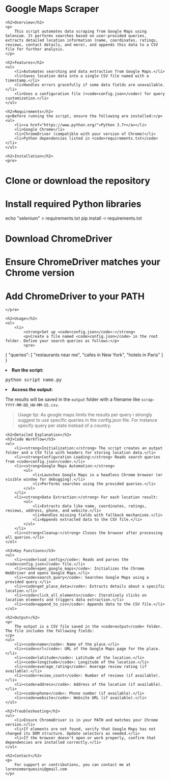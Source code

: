 <!DOCTYPE html>
<html lang="en">
<head>
    <meta charset="UTF-8">
    <meta name="viewport" content="width=device-width, initial-scale=1.0">
    <title>README - Google Maps Scraper</title>
</head>
<body>
    <h1>Google Maps Scraper</h1>

    <h2>Overview</h2>
    <p>
        This script automates data scraping from Google Maps using Selenium. It performs searches based on user-provided queries, extracts detailed location information (name, coordinates, ratings, reviews, contact details, and more), and appends this data to a CSV file for further analysis.
    </p>

    <h2>Features</h2>
    <ul>
        <li>Automates searching and data extraction from Google Maps.</li>
        <li>Saves location data into a single CSV file named with a timestamp.</li>
        <li>Handles errors gracefully if some data fields are unavailable.</li>
        <li>Uses a configuration file (<code>config.json</code>) for query customization.</li>
    </ul>

    <h2>Requirements</h2>
    <p>Before running the script, ensure the following are installed:</p>
    <ul>
        <li><a href="https://www.python.org/">Python 3.7+</a></li>
        <li>Google Chrome</li>
        <li>ChromeDriver (compatible with your version of Chrome)</li>
        <li>Python dependencies listed in <code>requirements.txt</code></li>
    </ul>

    <h2>Installation</h2>
    <pre>
# Clone or download the repository

# Install required Python libraries
echo "selenium" > requirements.txt
pip install -r requirements.txt

# Download ChromeDriver
# Ensure ChromeDriver matches your Chrome version
# Add ChromeDriver to your PATH
    </pre>

    <h2>Usage</h2>
    <ol>
        <li>
            <strong>Set up <code>config.json</code>:</strong>
            <p>Create a file named <code>config.json</code> in the root folder. Define your search queries as follows:</p>
            <pre>
{
    "queries": [
        "restaurants near me",
        "cafes in New York",
        "hotels in Paris"
    ]
}
            </pre>
        </li>
        <li>
            <strong>Run the script:</strong>
            <pre>python script_name.py</pre>
        </li>
        <li>
            <strong>Access the output:</strong>
            <p>The results will be saved in the <code>output</code> folder with a filename like <code>scrap-YYYY-MM-DD_HH-MM-SS.csv</code>.</p>
        </li>
    </ol>

   > Usage tip: As google maps limits the results per query i strongly suggest to use specific queries in the config.json file. For instance specify query per state instead of a country.

    <h2>Detailed Explanation</h2>
    <h3>Code Workflow</h3>
    <ol>
        <li><strong>Initialization:</strong> The script creates an output folder and a CSV file with headers for storing location data.</li>
        <li><strong>Configuration Loading:</strong> Reads search queries from <code>config.json</code>.</li>
        <li><strong>Google Maps Automation:</strong>
            <ul>
                <li>Launches Google Maps in a headless Chrome browser (or visible window for debugging).</li>
                <li>Performs searches using the provided queries.</li>
            </ul>
        </li>
        <li><strong>Data Extraction:</strong> For each location result:
            <ul>
                <li>Extracts data like name, coordinates, ratings, reviews, address, phone, and website.</li>
                <li>Handles missing fields with fallback mechanisms.</li>
                <li>Appends extracted data to the CSV file.</li>
            </ul>
        </li>
        <li><strong>Cleanup:</strong> Closes the browser after processing all queries.</li>
    </ol>

    <h3>Key Functions</h3>
    <ul>
        <li><code>load_config</code>: Reads and parses the <code>config.json</code> file.</li>
        <li><code>open_google_maps</code>: Initializes the Chrome WebDriver and opens Google Maps.</li>
        <li><code>search_query</code>: Searches Google Maps using a provided query.</li>
        <li><code>get_place_data</code>: Extracts details about a specific location.</li>
        <li><code>click_all_elements</code>: Iteratively clicks on location elements and triggers data extraction.</li>
        <li><code>append_to_csv</code>: Appends data to the CSV file.</li>
    </ul>

    <h2>Output</h2>
    <p>
        The output is a CSV file saved in the <code>output</code> folder. The file includes the following fields:
    </p>
    <ul>
        <li><code>name</code>: Name of the place.</li>
        <li><code>url</code>: URL of the Google Maps page for the place.</li>
        <li><code>latitude</code>: Latitude of the location.</li>
        <li><code>longitude</code>: Longitude of the location.</li>
        <li><code>average_rating</code>: Average review rating (if available).</li>
        <li><code>review_count</code>: Number of reviews (if available).</li>
        <li><code>address</code>: Address of the location (if available).</li>
        <li><code>phone</code>: Phone number (if available).</li>
        <li><code>website</code>: Website URL (if available).</li>
    </ul>

    <h2>Troubleshooting</h2>
    <ul>
        <li>Ensure ChromeDriver is in your PATH and matches your Chrome version.</li>
        <li>If elements are not found, verify that Google Maps has not changed its DOM structure. Update selectors as needed.</li>
        <li>If the browser doesn't open or work properly, confirm that dependencies are installed correctly.</li>
    </ul>

    <h2>Contact</h2>
    <p>
        For support or contributions, you can contact me at lorenzomarquesini@gmail.com
    </p>
</body>
</html>
